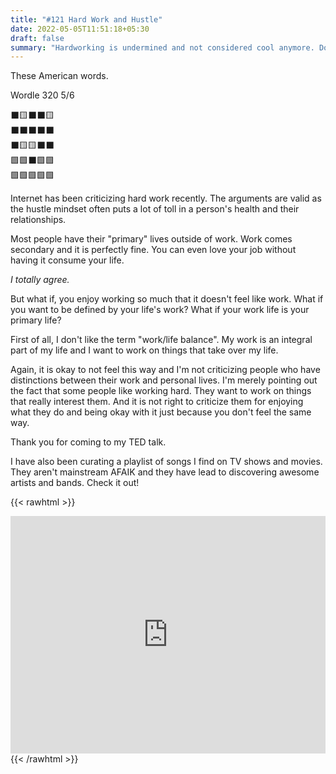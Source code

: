 ```yaml
---
title: "#121 Hard Work and Hustle"
date: 2022-05-05T11:51:18+05:30
draft: false
summary: "Hardworking is undermined and not considered cool anymore. Don't cancel me."
---
```


These American words.

Wordle 320 5/6

⬛🟨⬛⬛🟨\
⬛⬛⬛⬛⬛\
⬛🟨🟨⬛⬛\
🟩🟩⬛🟩🟩\
🟩🟩🟩🟩🟩

Internet has been criticizing hard work recently. The arguments are valid as the hustle mindset often puts a lot of toll in a person's health and their relationships.

Most people have their "primary" lives outside of work. Work comes secondary and it is perfectly fine. You can even love your job without having it consume your life.

_I totally agree._

But what if, you enjoy working so much that it doesn't feel like work. What if you want to be defined by your life's work? What if your work life is your primary life?

First of all, I don't like the term "work/life balance". My work is an integral part of my life and I want to work on things that take over my life.

Again, it is okay to not feel this way and I'm not criticizing people who have distinctions between their work and personal lives. I'm merely pointing out the fact that some people like working hard. They want to work on things that really interest them. And it is not right to criticize them for enjoying what they do and being okay with it just because you don't feel the same way.

Thank you for coming to my TED talk.

I have also been curating a playlist of songs I find on TV shows and movies. They aren't mainstream AFAIK and they have lead to discovering awesome artists and bands. Check it out!

{{< rawhtml >}}

<iframe src="https://open.spotify.com/embed/playlist/3cDHI7Lg37jBy0SQgcF28D?utm_source=generator" width="100%" height="380" frameBorder="0" allowfullscreen="" allow="autoplay; clipboard-write; encrypted-media; fullscreen; picture-in-picture"></iframe>
{{< /rawhtml >}}
